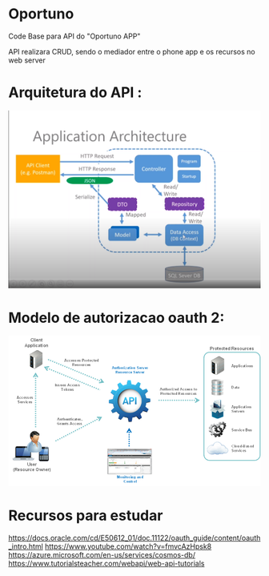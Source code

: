 # Oportuno


Code Base para API do "Oportuno APP"



API realizara CRUD, sendo o mediador entre o phone app e os recursos no web server

# Arquitetura do API :

![Test Image 1](ARCHITECTURE.PNG)


# Modelo de autorizacao oauth 2:

![Test Image 2](oauth_gateway.png)


# Recursos para estudar
https://docs.oracle.com/cd/E50612_01/doc.11122/oauth_guide/content/oauth_intro.html
https://www.youtube.com/watch?v=fmvcAzHpsk8
https://azure.microsoft.com/en-us/services/cosmos-db/
https://www.tutorialsteacher.com/webapi/web-api-tutorials
